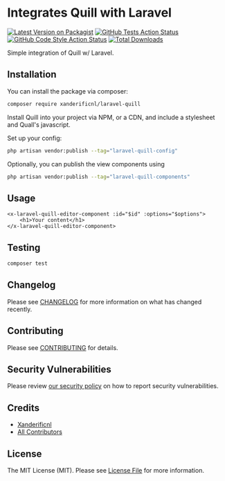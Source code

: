 # Integrates Quill with Laravel

[![Latest Version on Packagist](https://img.shields.io/packagist/v/xanderificnl/laravel-quill.svg?style=flat-square)](https://packagist.org/packages/xanderificnl/laravel-quill)
[![GitHub Tests Action Status](https://img.shields.io/github/workflow/status/xanderificnl/laravel-quill/run-tests?label=tests)](https://github.com/xanderificnl/laravel-quill/actions?query=workflow%3Arun-tests+branch%3Amain)
[![GitHub Code Style Action Status](https://img.shields.io/github/workflow/status/xanderificnl/laravel-quill/Check%20&%20fix%20styling?label=code%20style)](https://github.com/xanderificnl/laravel-quill/actions?query=workflow%3A"Check+%26+fix+styling"+branch%3Amain)
[![Total Downloads](https://img.shields.io/packagist/dt/xanderificnl/laravel-quill.svg?style=flat-square)](https://packagist.org/packages/xanderificnl/laravel-quill)

Simple integration of Quill w/ Laravel.

## Installation

You can install the package via composer:

```bash
composer require xanderificnl/laravel-quill
```

Install Quill into your project via NPM, or a CDN, and include a stylesheet and Quall's javascript.

Set up your config:

```bash
php artisan vendor:publish --tag="laravel-quill-config"
```

Optionally, you can publish the view components using

```bash
php artisan vendor:publish --tag="laravel-quill-components"
```

## Usage

```blade
<x-laravel-quill-editor-component :id="$id" :options="$options">
    <h1>Your content</h1>
</x-laravel-quill-editor-component>
```

## Testing

```bash
composer test
```

## Changelog

Please see [CHANGELOG](CHANGELOG.md) for more information on what has changed recently.

## Contributing

Please see [CONTRIBUTING](.github/CONTRIBUTING.md) for details.

## Security Vulnerabilities

Please review [our security policy](../../security/policy) on how to report security vulnerabilities.

## Credits

- [Xanderificnl](https://github.com/xanderificnl)
- [All Contributors](../../contributors)

## License

The MIT License (MIT). Please see [License File](LICENSE.md) for more information.
